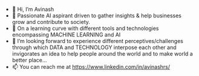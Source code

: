 - 👋 Hi, I’m Avinash
- 👀 Passionate AI aspirant driven to gather insights & help businesses grow and contribute to society.
- 🌱 On a learning curve with different tools and technologies encompassing MACHINE LEARNING and AI
- 💞️ I’m looking forward to experience different perceptives/challenges through which DATA and TECHNOLOGY interpose each other and invigorates an idea to help people around the world and to make world a better place...
- 📫 You can reach me at https://www.linkedin.com/in/avinashrs/

<!---
rsasmack/rsasmack is a ✨ special ✨ repository because its `README.md` (this file) appears on your GitHub profile.
You can click the Preview link to take a look at your changes.
--->
